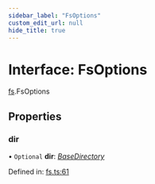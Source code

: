 ```yaml
---
sidebar_label: "FsOptions"
custom_edit_url: null
hide_title: true
---
```


# Interface: FsOptions

[fs](../modules/fs.md).FsOptions

## Properties

### dir

• `Optional` **dir**: [*BaseDirectory*](../enums/fs.basedirectory.md)

Defined in: [fs.ts:61](https://github.com/tauri-apps/tauri/blob/3afef190/tooling/api/src/fs.ts#L61)
